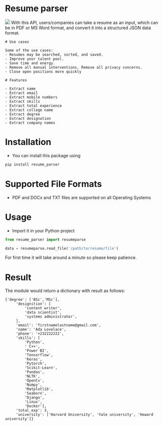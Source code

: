 # Resume parser
![](https://github.com/Zummit-Africa-Inc/resumeparser_api/blob/main/resume-parsing_diagram.png)
With this API, users/companies can take a resume as an input, which can be in PDF or MS Word format, and convert it into a structured JSON data format.

```
# Use cases

Some of the use cases:
- Resumes may be searched, sorted, and saved.
- Improve your talent pool.
- Save time and energy.
- Remove all manual interventions. Remove all privacy concerns.
- Close open positions more quickly

```

```
# Features

- Extract name
- Extract email
- Extract mobile numbers
- Extract skills
- Extract total experience
- Extract college name
- Extract degree
- Extract designation
- Extract company names

```

# Installation

- You can install this package using

```bash
pip install resume_parser
```

# Supported File Formats

- PDF and DOCx and TXT files are supported on all Operating Systems

# Usage

- Import it in your Python project

```python
from resume_parser import resumeparse

data = resumeparse.read_file('/path/to/resume/file')
```

For first time it will take around a minute so please keep patience.

# Result

The module would return a dictionary with result as follows:

```
{'degree': ['BSc','MSc'],
     'designition': [
         'content writer',
         'data scientist',
         'systems administrator',
     ],
     'email': 'firstnamelastname@gmail.com',
     'name': 'Ada Lovelace',
     'phone': '+232222222',
     'skills': [
         'Python',
         ' C++',
         'Power BI',
         'Tensorflow',
         'Keras',
         'Pytorch',
         'Scikit-Learn',
         'Pandas',
         'NLTK',
         'OpenCv',
         'Numpy',
         'Matplotlib',
         'Seaborn',
         'Django',
         'Linux',
         'Docker'],
     'total_exp': 3,
     'university': ['Harvard University', 'Yale university', 'Howard university']}
```
